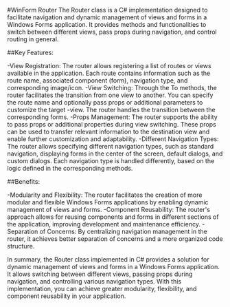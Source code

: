 #WinForm Router
The Router class is a C# implementation designed to facilitate navigation and dynamic management of views and forms in a Windows Forms application. It provides methods and functionalities to switch between different views, pass props during navigation, and control routing in general.

##Key Features:

-View Registration: The router allows registering a list of routes or views available in the application. Each route contains information such as the route name, associated component (form), navigation type, and corresponding image/icon.
-View Switching: Through the To methods, the router facilitates the transition from one view to another. You can specify the route name and optionally pass props or additional parameters to customize the target -view. The router handles the transition between the corresponding forms.
-Props Management: The router supports the ability to pass props or additional properties during view switching. These props can be used to transfer relevant information to the destination view and enable further customization and adaptability.
-Different Navigation Types: The router allows specifying different navigation types, such as standard navigation, displaying forms in the center of the screen, default dialogs, and custom dialogs. Each navigation type is handled differently, based on the logic defined in the corresponding methods.

##Benefits:

-Modularity and Flexibility: The router facilitates the creation of more modular and flexible Windows Forms applications by enabling dynamic management of views and forms.
-Component Reusability: The router's approach allows for reusing components and forms in different sections of the application, improving development and maintenance efficiency.
-Separation of Concerns: By centralizing navigation management in the router, it achieves better separation of concerns and a more organized code structure.

In summary, the Router class implemented in C# provides a solution for dynamic management of views and forms in a Windows Forms application. It allows switching between different views, passing props during navigation, and controlling various navigation types. With this implementation, you can achieve greater modularity, flexibility, and component reusability in your application.
